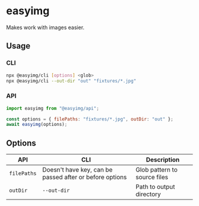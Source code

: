 # easyimg

Makes work with images easier.

## Usage

### CLI

```bash
npx @easyimg/cli [options] <glob>
npx @easyimg/cli --out-dir "out" "fixtures/*.jpg"
```

### API

```js
import easyimg from "@easyimg/api";

const options = { filePaths: "fixtures/*.jpg", outDir: "out" };
await easyimg(options);
```

## Options

| API         | CLI                                                     | Description                  |
| ----------- | ------------------------------------------------------- | ---------------------------- |
| `filePaths` | Doesn't have key, can be passed after or before options | Glob pattern to source files |
| `outDir`    | `--out-dir`                                             | Path to output directory     |
